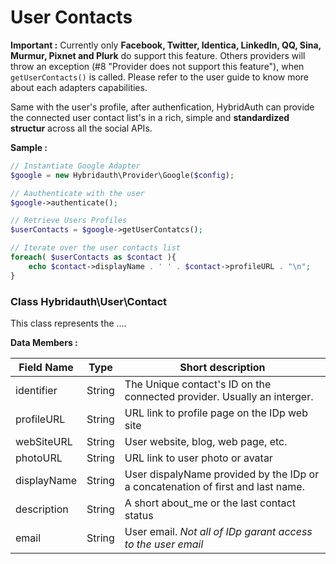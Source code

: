 User Contacts
=============


**Important :** Currently only <strong>Facebook, Twitter, Identica, LinkedIn, QQ, Sina, Murmur, Pixnet and Plurk</strong> do support this feature. Others providers will throw an exception (#8 "Provider does not support this feature"), when <code>getUserContacts()</code> is called. Please refer to the user guide to know more about each adapters capabilities.


Same with the user's profile, after authenfication, HybridAuth can provide the connected user contact list's in a rich, simple and **standardized structur** across all the social APIs.

**Sample :**

```php
// Instantiate Google Adapter
$google = new Hybridauth\Provider\Google($config);

// Aauthenticate with the user
$google->authenticate();

// Retrieve Users Profiles
$userContacts = $google->getUserContatcs();

// Iterate over the user contacts list
foreach( $userContacts as $contact ){
	echo $contact->displayName . ' ' . $contact->profileURL . "\n";
}
```


### Class Hybridauth\User\Contact

This class represents the .... 

**Data Members :**

Field Name    | Type     | Short description
------------- | ---------| -------------------------------------------------------
identifier    | String   | The Unique contact's ID on the connected provider. Usually an interger.
profileURL    | String   | URL link to profile page on the IDp web site
webSiteURL    | String   | User website, blog, web page, etc.
photoURL      | String   | URL link to user photo or avatar
displayName   | String   | User dispalyName provided by the IDp or a concatenation of first and last name.
description   | String   | A short about_me or the last contact status
email         | String   | User email. *Not all of IDp garant access to the user email*
